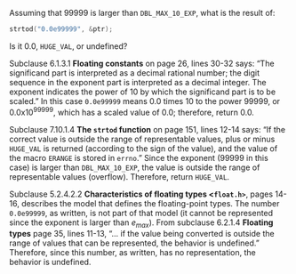 Assuming that 99999 is larger than `DBL_MAX_10_EXP`, what is the result of:

```c
strtod("0.0e99999", &ptr);
```

Is it 0.0, `HUGE_VAL`, or undefined?

Subclause 6.1.3.1 **Floating constants** on page 26, lines 30-32 says: “The
significand part is interpreted as a decimal rational number; the digit sequence
in the exponent part is interpreted as a decimal integer. The exponent indicates
the power of 10 by which the significand part is to be scaled.” In this case
`0.0e99999` means 0.0 times 10 to the power 99999, or 0.0x10<sup>99999</sup>,
which has a scaled value of 0.0; therefore, return 0.0.

Subclause 7.10.1.4 **The `strtod` function** on page 151, lines 12-14 says: “If
the correct value is outside the range of representable values, plus or minus
`HUGE_VAL` is returned (according to the sign of the value), and the value of
the macro `ERANGE` is stored in `errno`.” Since the exponent (99999 in this
case) is larger than `DBL_MAX_10_EXP`, the value is outside the range of
representable values (overflow). Therefore, return `HUGE_VAL`.

Subclause 5.2.4.2.2 **Characteristics of floating types \<`float.h>`**, pages
14-16, describes the model that defines the floating-point types. The number
`0.0e99999`, as written, is not part of that model (it cannot be represented
since the exponent is larger than *e<sub>max</sub>*). From subclause 6.2.1.4
**Floating types** page 35, lines 11-13, “... if the value being converted is
outside the range of values that can be represented, the behavior is undefined.”
Therefore, since this number, as written, has no representation, the behavior is
undefined.
